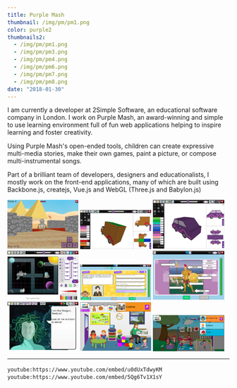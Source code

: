 ```yaml
---
title: Purple Mash
thumbnail: /img/pm/pm1.png
color: purple2
thumbnails2:
  - /img/pm/pm1.png
  - /img/pm/pm3.png
  - /img/pm/pm4.png
  - /img/pm/pm6.png
  - /img/pm/pm7.png
  - /img/pm/pm8.png
date: "2018-01-30"
---
```


I am currently a developer at 2Simple Software, an educational software company in London. I work on Purple Mash, an award-winning and simple to use learning environment full of fun web applications helping to inspire learning and foster creativity.

Using Purple Mash's open-ended tools, children can create expressive multi-media stories, make their own games, paint a picture, or compose multi-instrumental songs.

Part of a brilliant team of developers, designers and educationalists, I mostly work on the front-end applications, many of which are built using Backbone.js, createjs, Vue.js and WebGL (Three.js and Babylon.js)

<a href="/img/logo/ss10.png"><img src="/img/pm/pm1.png" style="width: 32%;"/></a>
<a href="/img/logo/ss10.png"><img src="/img/pm/pm2.png" style="width: 32%;"/></a>
<a href="/img/logo/ss10.png"><img src="/img/pm/pm3.png" style="width: 32%;"/></a>
<a href="/img/logo/ss10.png"><img src="/img/pm/pm4.png" style="width: 32%;"/></a>
<a href="/img/logo/ss10.png"><img src="/img/pm/pm5.png" style="width: 32%;"/></a>
<a href="/img/logo/ss10.png"><img src="/img/pm/pm6.png" style="width: 32%;"/></a>
<a href="/img/logo/ss10.png"><img src="/img/pm/pm7.png" style="width: 32%;"/></a>
<a href="/img/logo/ss10.png"><img src="/img/pm/pm8.png" style="width: 32%;"/></a>
<a href="/img/logo/ss10.png"><img src="/img/pm/pm9.png" style="width: 32%;"/></a>


<hr/>


`youtube:https://www.youtube.com/embed/u0dUxTdwyKM`
`youtube:https://www.youtube.com/embed/5Qg6Tv1X1sY`
